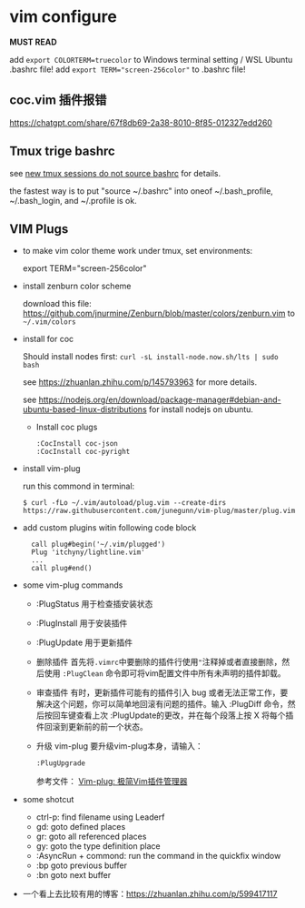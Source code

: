 # vim configure

**MUST READ**

add `export COLORTERM=truecolor` to Windows terminal setting / WSL Ubuntu .bashrc file!
add `export TERM="screen-256color"` to .bashrc file!

## coc.vim 插件报错

https://chatgpt.com/share/67f8db69-2a38-8010-8f85-012327edd260

## Tmux trige bashrc

see [new tmux sessions do not source bashrc](https://unix.stackexchange.com/questions/320465/new-tmux-sessions-do-not-source-bashrc-file) for details.

the fastest way is to put "source ~/.bashrc" into oneof ~/.bash_profile, ~/.bash_login, and ~/.profile is ok.

## VIM Plugs

* to make vim color theme work under tmux, set environments:

  export TERM="screen-256color"

* install zenburn color scheme

  download this file: https://github.com/jnurmine/Zenburn/blob/master/colors/zenburn.vim to `~/.vim/colors`

* install for coc

  Should install nodes first: `curl -sL install-node.now.sh/lts | sudo bash`

  see https://zhuanlan.zhihu.com/p/145793963 for more details.

  see https://nodejs.org/en/download/package-manager#debian-and-ubuntu-based-linux-distributions for install nodejs on ubuntu.

  * Install coc plugs
    ```vim
    :CocInstall coc-json
    :CocInstall coc-pyright
    ```

* install vim-plug

  run this commond in terminal:

  ```shell 
  $ curl -fLo ~/.vim/autoload/plug.vim --create-dirs https://raw.githubusercontent.com/junegunn/vim-plug/master/plug.vim
  ```

* add custom plugins witin following code block

  ```vim
    call plug#begin('~/.vim/plugged')
    Plug 'itchyny/lightline.vim'
    ...
    call plug#end()
  ```

* some vim-plug commands

  - :PlugStatus
    用于检查插安装状态
  - :PlugInstall
    用于安装插件
  - :PlugUpdate
    用于更新插件
  - 删除插件
    首先将`.vimrc`中要删除的插件行使用`"`注释掉或者直接删除，然后使用 `:PlugClean` 命令即可将vim配置文件中所有未声明的插件卸载。
  - 审查插件
    有时，更新插件可能有的插件引入 bug 或者无法正常工作，要解决这个问题，你可以简单地回滚有问题的插件。输入 :PlugDiff 命令，然后按回车键查看上次 :PlugUpdate的更改，并在每个段落上按 X 将每个插件回滚到更新前的前一个状态。
  - 升级 vim-plug
    要升级vim-plug本身，请输入：
    
    ``` vimL
    :PlugUpgrade
    ```

    参考文件： [Vim-plug: 极简Vim插件管理器](https://zhuanlan.zhihu.com/p/38156442)

* some shotcut

  - ctrl-p: find filename using Leaderf
  - gd: goto defined places
  - gr: goto all referenced places
  - gy: goto the type definition place
  - :AsyncRun + commond: run the command in the quickfix window
  - :bp goto previous buffer
  - :bn goto next buffer

* 一个看上去比较有用的博客：https://zhuanlan.zhihu.com/p/599417117

